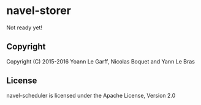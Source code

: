 navel-storer
============

Not ready yet!

Copyright
---------

Copyright (C) 2015-2016 Yoann Le Garff, Nicolas Boquet and Yann Le Bras

License
-------

navel-scheduler is licensed under the Apache License, Version 2.0
